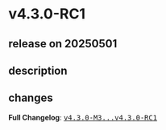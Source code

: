 # v4.3.0-RC1

## release on 20250501

## description

## changes

<strong>Full Changelog</strong>: <a class="commit-link" href="https://github.com/spring-cloud/spring-cloud-contract/compare/v4.3.0-M3...v4.3.0-RC1"><tt>v4.3.0-M3...v4.3.0-RC1</tt></a>

